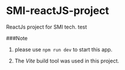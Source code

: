 # SMI-reactJS-project
ReactJs project for SMI tech. test

###Note

1. please use `npm run dev` to start this app.

2. The _Vite_ build tool was used in this project.
